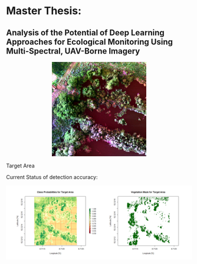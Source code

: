 # Master Thesis: 
## Analysis of the Potential of Deep Learning Approaches for Ecological Monitoring Using Multi-Spectral, UAV-Borne Imagery


<p align="center">
  <img src="target_tiny.png" width="256" height="256">
  <figcaption>Target Area</figcaption>
</p>

Current Status of detection accuracy:

![Current Status](current_status.png)
